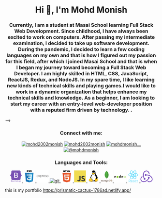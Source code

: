 <h1 align="center">Hi 👋, I'm Mohd Monish</h1>
<h3 align="center">Currently, I am a student at Masai School learning Full Stack Web Development. Since childhood, I have always been excited to work on computers. After passing my intermediate examination, I decided to take up software development. During the pandemic, I decided to learn a few coding languages on my own and that is how I figured out my passion for this field, after which I joined Masai School and that is when I began my journey toward becoming a Full Stack Web Developer. I am highly skilled in HTML, CSS, JavaScript, ReactJS, Redux, and NodeJS. In my spare time, I like learning new kinds of technical skills and playing games.I would like to work in a dynamic organization that helps enhance my technical skills and knowledge. As a beginner, I am looking to start my career with an entry-level web-developer position with a reputed firm driven by technology. .</h3>

<!-- <p align="left"> <img src="https://komarev.com/ghpvc/?username=mohd2002monish&label=Profile%20views&color=0e75b6&style=flat" alt="mohd2002monish" /> </p> -->

<!-- <p align="left"> <a href="https://github.com/ryo-ma/github-profile-trophy"><img src="https://github-profile-trophy.vercel.app/?username=mohd2002monish" alt="mohd2002monish" /></a> </p> -->

<!-- <p align="left"> <a href="https://twitter.com/mohd2002monish" target="blank"><img src="https://img.shields.io/twitter/follow/mohd2002monish?logo=twitter&style=for-the-badge" alt="mohd2002monish" /></a> </p> -->
<!-- 
- 🔭 I’m currently working on **PortFolio**

- 🌱 I’m currently learning **React**
 -->
<!-- ### Blogs posts
<!-- BLOG-POST-LIST:START -->
<!-- BLOG-POST-LIST:END --> -->

<h3 align="center">Connect with me:</h3>
<p align="center">
<a href="https://twitter.com/mohd2002monish" target="blank"><img align="center" src="https://raw.githubusercontent.com/rahuldkjain/github-profile-readme-generator/master/src/images/icons/Social/twitter.svg" alt="mohd2002monish" height="30" width="40" /></a>
<a href="https://linkedin.com/in/mohd2002monish" target="blank"><img align="center" src="https://raw.githubusercontent.com/rahuldkjain/github-profile-readme-generator/master/src/images/icons/Social/linked-in-alt.svg" alt="mohd2002monish" height="30" width="40" /></a>
<a href="https://instagram.com/mohdmonish__" target="blank"><img align="center" src="https://raw.githubusercontent.com/rahuldkjain/github-profile-readme-generator/master/src/images/icons/Social/instagram.svg" alt="mohdmonish__" height="30" width="40" /></a>
<a href="https://medium.com/@mohdmonish" target="blank"><img align="center" src="https://raw.githubusercontent.com/rahuldkjain/github-profile-readme-generator/master/src/images/icons/Social/medium.svg" alt="@mohdmonish" height="30" width="40" /></a>
</p>

<h3 align="center">Languages and Tools:</h3>
<p align="center"> <a href="https://getbootstrap.com" target="_blank" rel="noreferrer"> <img src="https://raw.githubusercontent.com/devicons/devicon/master/icons/bootstrap/bootstrap-plain-wordmark.svg" alt="bootstrap" width="40" height="40"/> </a> <a href="https://www.w3schools.com/css/" target="_blank" rel="noreferrer"> <img src="https://raw.githubusercontent.com/devicons/devicon/master/icons/css3/css3-original-wordmark.svg" alt="css3" width="40" height="40"/> </a> <a href="https://expressjs.com" target="_blank" rel="noreferrer"> <img src="https://raw.githubusercontent.com/devicons/devicon/master/icons/express/express-original-wordmark.svg" alt="express" width="40" height="40"/> </a> <a href="https://git-scm.com/" target="_blank" rel="noreferrer"> <img src="https://www.vectorlogo.zone/logos/git-scm/git-scm-icon.svg" alt="git" width="40" height="40"/> </a> <a href="https://www.w3.org/html/" target="_blank" rel="noreferrer"> <img src="https://raw.githubusercontent.com/devicons/devicon/master/icons/html5/html5-original-wordmark.svg" alt="html5" width="40" height="40"/> </a> <a href="https://developer.mozilla.org/en-US/docs/Web/JavaScript" target="_blank" rel="noreferrer"> <img src="https://raw.githubusercontent.com/devicons/devicon/master/icons/javascript/javascript-original.svg" alt="javascript" width="40" height="40"/> </a> <a href="https://www.linux.org/" target="_blank" rel="noreferrer"> <img src="https://raw.githubusercontent.com/devicons/devicon/master/icons/linux/linux-original.svg" alt="linux" width="40" height="40"/> </a> <a href="https://www.mongodb.com/" target="_blank" rel="noreferrer"> <img src="https://raw.githubusercontent.com/devicons/devicon/master/icons/mongodb/mongodb-original-wordmark.svg" alt="mongodb" width="40" height="40"/> </a> <a href="https://nodejs.org" target="_blank" rel="noreferrer"> <img src="https://raw.githubusercontent.com/devicons/devicon/master/icons/nodejs/nodejs-original-wordmark.svg" alt="nodejs" width="40" height="40"/> </a> <a href="https://reactjs.org/" target="_blank" rel="noreferrer"> <img src="https://raw.githubusercontent.com/devicons/devicon/master/icons/react/react-original-wordmark.svg" alt="react" width="40" height="40"/> </a> <a href="https://redux.js.org" target="_blank" rel="noreferrer"> <img src="https://raw.githubusercontent.com/devicons/devicon/master/icons/redux/redux-original.svg" alt="redux" width="40" height="40"/> </a> </p>

this is my portfolio https://prismatic-cactus-1786ad.netlify.app/

